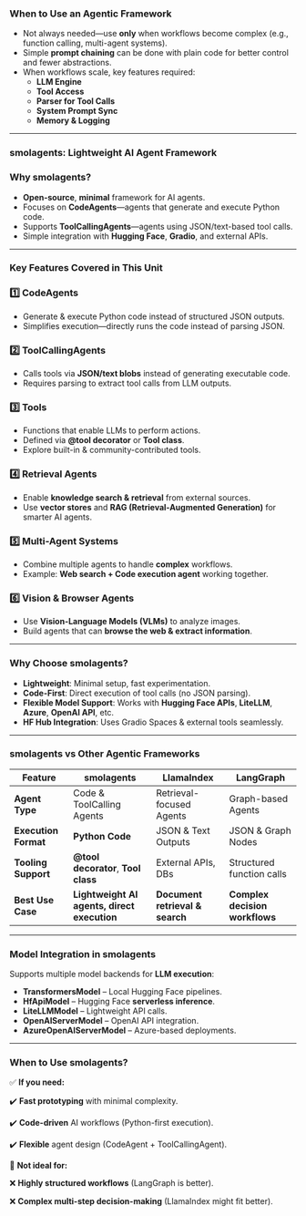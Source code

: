 ### **When to Use an Agentic Framework**

- Not always needed—use **only** when workflows become complex (e.g., function calling, multi-agent systems).
- Simple **prompt chaining** can be done with plain code for better control and fewer abstractions.
- When workflows scale, key features required:
    - **LLM Engine**
    - **Tool Access**
    - **Parser for Tool Calls**
    - **System Prompt Sync**
    - **Memory & Logging**

---

### **smolagents: Lightweight AI Agent Framework**

### **Why smolagents?**

- **Open-source**, **minimal** framework for AI agents.
- Focuses on **CodeAgents**—agents that generate and execute Python code.
- Supports **ToolCallingAgents**—agents using JSON/text-based tool calls.
- Simple integration with **Hugging Face**, **Gradio**, and external APIs.

---

### **Key Features Covered in This Unit**

### **1️⃣ CodeAgents**

- Generate & execute Python code instead of structured JSON outputs.
- Simplifies execution—directly runs the code instead of parsing JSON.

### **2️⃣ ToolCallingAgents**

- Calls tools via **JSON/text blobs** instead of generating executable code.
- Requires parsing to extract tool calls from LLM outputs.

### **3️⃣ Tools**

- Functions that enable LLMs to perform actions.
- Defined via **@tool decorator** or **Tool class**.
- Explore built-in & community-contributed tools.

### **4️⃣ Retrieval Agents**

- Enable **knowledge search & retrieval** from external sources.
- Use **vector stores** and **RAG (Retrieval-Augmented Generation)** for smarter AI agents.

### **5️⃣ Multi-Agent Systems**

- Combine multiple agents to handle **complex** workflows.
- Example: **Web search + Code execution agent** working together.

### **6️⃣ Vision & Browser Agents**

- Use **Vision-Language Models (VLMs)** to analyze images.
- Build agents that can **browse the web & extract information**.

---

### **Why Choose smolagents?**

- **Lightweight**: Minimal setup, fast experimentation.
- **Code-First**: Direct execution of tool calls (no JSON parsing).
- **Flexible Model Support**: Works with **Hugging Face APIs**, **LiteLLM**, **Azure**, **OpenAI API**, etc.
- **HF Hub Integration**: Uses Gradio Spaces & external tools seamlessly.

---

### **smolagents vs Other Agentic Frameworks**

| Feature | smolagents | LlamaIndex | LangGraph |
| --- | --- | --- | --- |
| **Agent Type** | Code & ToolCalling Agents | Retrieval-focused Agents | Graph-based Agents |
| **Execution Format** | **Python Code** | JSON & Text Outputs | JSON & Graph Nodes |
| **Tooling Support** | **@tool decorator**, **Tool class** | External APIs, DBs | Structured function calls |
| **Best Use Case** | **Lightweight AI agents, direct execution** | **Document retrieval & search** | **Complex decision workflows** |

---

### **Model Integration in smolagents**

Supports multiple model backends for **LLM execution**:

- **TransformersModel** – Local Hugging Face pipelines.
- **HfApiModel** – Hugging Face **serverless inference**.
- **LiteLLMModel** – Lightweight API calls.
- **OpenAIServerModel** – OpenAI API integration.
- **AzureOpenAIServerModel** – Azure-based deployments.

---

### **When to Use smolagents?**

✅ **If you need:**

✔️ **Fast prototyping** with minimal complexity.

✔️ **Code-driven** AI workflows (Python-first execution).

✔️ **Flexible** agent design (CodeAgent + ToolCallingAgent).

🚫 **Not ideal for:**

❌ **Highly structured workflows** (LangGraph is better).

❌ **Complex multi-step decision-making** (LlamaIndex might fit better).
